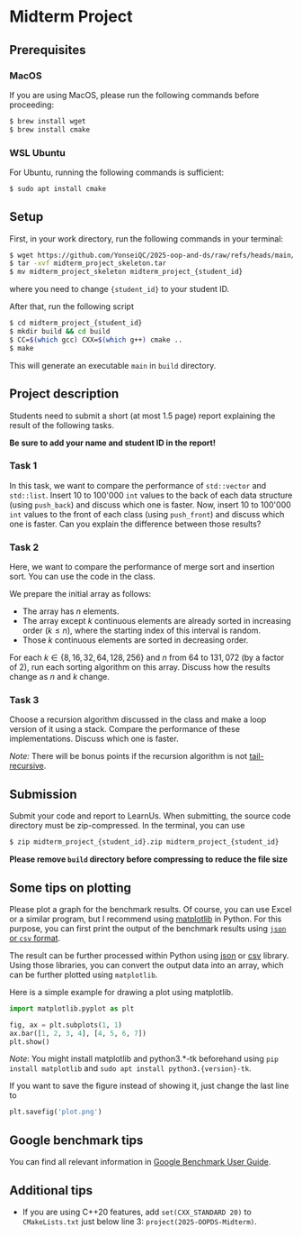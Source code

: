 # Midterm Project

## Prerequisites

### MacOS
If you are using MacOS, please run the following commands before proceeding:
```bash
$ brew install wget
$ brew install cmake
```

### WSL Ubuntu
For Ubuntu, running the following commands is sufficient:
```bash
$ sudo apt install cmake
```

## Setup
First, in your work directory, run the following commands in your terminal:
```bash
$ wget https://github.com/YonseiQC/2025-oop-and-ds/raw/refs/heads/main/week8/midterm_project_skeleton.tar
$ tar -xvf midterm_project_skeleton.tar
$ mv midterm_project_skeleton midterm_project_{student_id}
```
where you need to change `{student_id}` to your student ID.

After that, run the following script
```bash
$ cd midterm_project_{student_id}
$ mkdir build && cd build
$ CC=$(which gcc) CXX=$(which g++) cmake ..
$ make
```

This will generate an executable `main` in `build` directory.


## Project description

Students need to submit a short (at most 1.5 page) report explaining the result of the following tasks.

**Be sure to add your name and student ID in the report!**

### Task 1

In this task, we want to compare the performance of `std::vector` and `std::list`.
Insert 10 to 100'000 `int` values to the back of each data structure (using `push_back`) and discuss which one is faster.
Now, insert 10 to 100'000 `int` values to the front of each class (using `push_front`) and discuss which one is faster.
Can you explain the difference between those results?


### Task 2
Here, we want to compare the performance of merge sort and insertion sort.
You can use the code in the class.

We prepare the initial array as follows:

* The array has $n$ elements.
* The array except $k$ continuous elements are already sorted in increasing order ($k \leq n$), where the starting index of this interval is random.
* Those $k$ continuous elements are sorted in decreasing order.

For each $k\in\{8, 16, 32, 64, 128, 256\}$ and $n$ from $64$ to $131,072$ (by a factor of 2), run each sorting algorithm on this array.
Discuss how the results change as $n$ and $k$ change.

### Task 3

Choose a recursion algorithm discussed in the class and make a loop version of it using a stack.
Compare the performance of these implementations. Discuss which one is faster.

_Note:_ There will be bonus points if the recursion algorithm is not [tail-recursive](https://en.wikipedia.org/wiki/Tail_call).


## Submission
Submit your code and report to LearnUs. When submitting, the source code directory must be zip-compressed. In the terminal, you can use
```bash
$ zip midterm_project_{student_id}.zip midterm_project_{student_id}
```

**Please remove `build` directory before compressing to reduce the file size**

## Some tips on plotting

Please plot a graph for the benchmark results. Of course, you can use Excel or a similar program, but I recommend using [matplotlib](https://matplotlib.org/) in Python.
For this purpose, you can first print the output of the benchmark results using [`json` or `csv` format](https://github.com/google/benchmark/blob/main/docs/user_guide.md#output-formats).

The result can be further processed within Python using [json](https://docs.python.org/3/library/json.html) or [csv](https://docs.python.org/3/library/csv.html) library.
Using those libraries, you can convert the output data into an array, which can be further plotted using `matplotlib`.

Here is a simple example for drawing a plot using matplotlib.
```python
import matplotlib.pyplot as plt

fig, ax = plt.subplots(1, 1)
ax.bar([1, 2, 3, 4], [4, 5, 6, 7])
plt.show()
```

_Note_: You might install matplotlib and python3.*-tk beforehand using `pip install matplotlib` and `sudo apt install python3.{version}-tk`.

If you want to save the figure instead of showing it, just change the last line to
```python
plt.savefig('plot.png')
```

## Google benchmark tips
You can find all relevant information in [Google Benchmark User Guide](https://github.com/google/benchmark/blob/main/docs/user_guide.md).

## Additional tips
* If you are using C++20 features, add `set(CXX_STANDARD 20)` to `CMakeLists.txt` just below line 3: `project(2025-OOPDS-Midterm)`.
